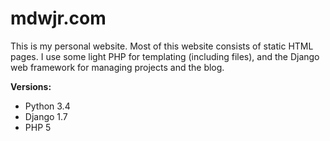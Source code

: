 mdwjr.com
==============
This is my personal website. Most of this website consists of static HTML pages. I use some light PHP for templating (including files), and the Django web framework for managing projects and the blog.

**Versions:**
- Python 3.4
- Django 1.7
- PHP 5

